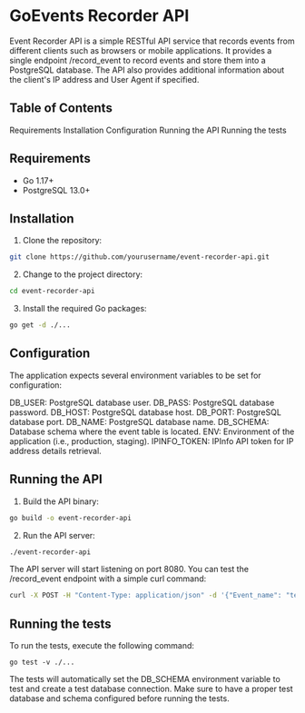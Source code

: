 # GoEvents Recorder API

Event Recorder API is a simple RESTful API service that records events from different clients such as browsers or mobile applications. It provides a single endpoint /record_event to record events and store them into a PostgreSQL database. The API also provides additional information about the client's IP address and User Agent if specified.

## Table of Contents
Requirements
Installation
Configuration
Running the API
Running the tests

## Requirements
- Go 1.17+
- PostgreSQL 13.0+

## Installation

1. Clone the repository:

```bash
git clone https://github.com/yourusername/event-recorder-api.git
```

2. Change to the project directory:

```bash
cd event-recorder-api
```

3. Install the required Go packages:

```bash
go get -d ./...
```

## Configuration

The application expects several environment variables to be set for configuration:

DB_USER: PostgreSQL database user.
DB_PASS: PostgreSQL database password.
DB_HOST: PostgreSQL database host.
DB_PORT: PostgreSQL database port.
DB_NAME: PostgreSQL database name.
DB_SCHEMA: Database schema where the event table is located.
ENV: Environment of the application (i.e., production, staging).
IPINFO_TOKEN: IPInfo API token for IP address details retrieval.

## Running the API
1. Build the API binary:

```bash
go build -o event-recorder-api
```

2. Run the API server:

```bash
./event-recorder-api
```

The API server will start listening on port 8080. You can test the /record_event endpoint with a simple curl command:

```bash
curl -X POST -H "Content-Type: application/json" -d '{"Event_name": "test_event"}' http://localhost:8080/record_event
```

## Running the tests

To run the tests, execute the following command:
```
go test -v ./...
```

The tests will automatically set the DB_SCHEMA environment variable to test and create a test database connection. Make sure to have a proper test database and schema configured before running the tests.
